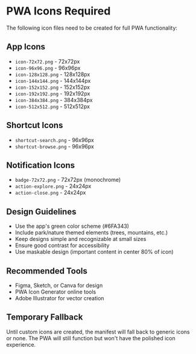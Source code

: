 # PWA Icons Required

The following icon files need to be created for full PWA functionality:

## App Icons
- `icon-72x72.png` - 72x72px
- `icon-96x96.png` - 96x96px  
- `icon-128x128.png` - 128x128px
- `icon-144x144.png` - 144x144px
- `icon-152x152.png` - 152x152px
- `icon-192x192.png` - 192x192px
- `icon-384x384.png` - 384x384px
- `icon-512x512.png` - 512x512px

## Shortcut Icons
- `shortcut-search.png` - 96x96px
- `shortcut-browse.png` - 96x96px

## Notification Icons
- `badge-72x72.png` - 72x72px (monochrome)
- `action-explore.png` - 24x24px
- `action-close.png` - 24x24px

## Design Guidelines
- Use the app's green color scheme (#6FA343)
- Include park/nature themed elements (trees, mountains, etc.)
- Keep designs simple and recognizable at small sizes
- Ensure good contrast for accessibility
- Use maskable design (important content in center 80% of icon)

## Recommended Tools
- Figma, Sketch, or Canva for design
- PWA Icon Generator online tools
- Adobe Illustrator for vector creation

## Temporary Fallback
Until custom icons are created, the manifest will fall back to generic icons or none.
The PWA will still function but won't have the polished icon experience.